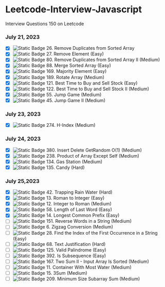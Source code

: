 # Leetcode-Interview-Javascript
Interview Questions 150 on Leetcode
### July 21, 2023
- [X] ![Static Badge](https://img.shields.io/badge/Easy-:badgeContent?color=green) 26. Remove Duplicates from Sorted Array 
- [X] ![Static Badge](https://img.shields.io/badge/Easy-:badgeContent?color=green) 27. Remove Element (Easy)
- [X] ![Static Badge](https://img.shields.io/badge/Medium-:badgeContent?color=gold) 80. Remove Duplicates from Sorted Array II (Medium)
- [X] ![Static Badge](https://img.shields.io/badge/Easy-:badgeContent?color=green) 88. Merge Sorted Array (Easy)
- [X] ![Static Badge](https://img.shields.io/badge/Easy-:badgeContent?color=green) 169. Majority Element (Easy)
- [X] ![Static Badge](https://img.shields.io/badge/Medium-:badgeContent?color=gold) 189. Rotate Array (Medium)
- [X] ![Static Badge](https://img.shields.io/badge/Easy-:badgeContent?color=green) 121. Best Time to Buy and Sell Stock (Easy)
- [X] ![Static Badge](https://img.shields.io/badge/Medium-:badgeContent?color=gold) 122. Best Time to Buy and Sell Stock II (Medium)
- [X] ![Static Badge](https://img.shields.io/badge/Medium-:badgeContent?color=gold) 55. Jump Game (Medium)
- [X] ![Static Badge](https://img.shields.io/badge/Medium-:badgeContent?color=gold) 45. Jump Game II (Medium)
### July 23, 2023
- [X] ![Static Badge](https://img.shields.io/badge/Medium-:badgeContent?color=gold) 274. H-Index (Medium)
### July 24, 2023
- [X] ![Static Badge](https://img.shields.io/badge/Medium-:badgeContent?color=gold) 380. Insert Delete GetRandom O(1) (Medium)
- [X] ![Static Badge](https://img.shields.io/badge/Medium-:badgeContent?color=gold) 238. Product of Array Except Self (Medium)
- [X] ![Static Badge](https://img.shields.io/badge/Medium-:badgeContent?color=gold) 134. Gas Station (Medium)
- [X] ![Static Badge](https://img.shields.io/badge/Hard-:badgeContent?color=red) 135. Candy (Hard)
### July 25,2023
- [X] ![Static Badge](https://img.shields.io/badge/Hard-:badgeContent?color=red) 42. Trapping Rain Water (Hard)
- [X] ![Static Badge](https://img.shields.io/badge/Easy-:badgeContent?color=green) 13. Roman to Integer (Easy)
- [X] ![Static Badge](https://img.shields.io/badge/Medium-:badgeContent?color=gold) 12. Integer to Roman (Medium)
- [X] ![Static Badge](https://img.shields.io/badge/Easy-:badgeContent?color=green) 58. Length of Last Word (Easy)
- [X] ![Static Badge](https://img.shields.io/badge/Easy-:badgeContent?color=green) 14. Longest Common Prefix (Easy)
- [ ] ![Static Badge](https://img.shields.io/badge/Medium-:badgeContent?color=gold) 151. Reverse Words in a String (Medium)
- [ ] ![Static Badge](https://img.shields.io/badge/Medium-:badgeContent?color=gold) 6. Zigzag Conversion (Medium)
- [ ] ![Static Badge](https://img.shields.io/badge/Easy-:badgeContent?color=green) 28. Find the Index of the First Occurrence in a String (Easy)
- [ ] ![Static Badge](https://img.shields.io/badge/Hard-:badgeContent?color=red) 68. Text Justification (Hard)
- [ ] ![Static Badge](https://img.shields.io/badge/Easy-:badgeContent?color=green) 125. Valid Palindrome (Easy)
- [ ] ![Static Badge](https://img.shields.io/badge/Easy-:badgeContent?color=green) 392. Is Subsequence (Easy)
- [ ] ![Static Badge](https://img.shields.io/badge/Medium-:badgeContent?color=gold) 167. Two Sum II - Input Array Is Sorted (Medium)
- [ ] ![Static Badge](https://img.shields.io/badge/Medium-:badgeContent?color=gold) 11. Container With Most Water (Medium)
- [ ] ![Static Badge](https://img.shields.io/badge/Medium-:badgeContent?color=gold) 15. 3Sum (Medium)
- [ ] ![Static Badge](https://img.shields.io/badge/Medium-:badgeContent?color=gold) 209. Minimum Size Subarray Sum (Medium)
